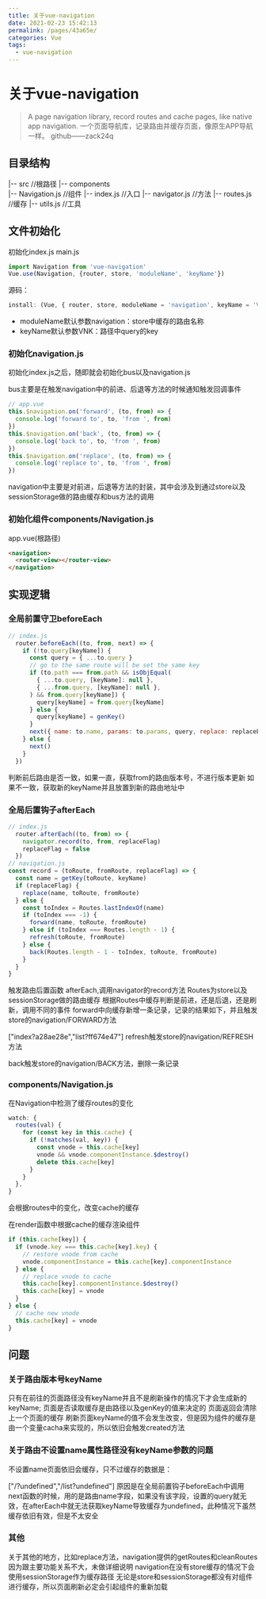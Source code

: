 ```yaml
---
title: 关于vue-navigation
date: 2021-02-23 15:42:13
permalink: /pages/43a65e/
categories: Vue
tags:
  - vue-navigation
---
```



# 关于vue-navigation
> A page navigation library, record routes and cache pages, like native app navigation. 一个页面导航库，记录路由并缓存页面，像原生APP导航一样。
github——zack24q

## 目录结构
|-- src                         //根路径
  |-- components             
    |-- Navigation.js           //组件
  |-- index.js                  //入口
  |-- navigator.js              //方法
  |-- routes.js                 //缓存
  |-- utils.js                  //工具
## 文件初始化
初始化index.js
main.js
```js
import Navigation from 'vue-navigation'
Vue.use(Navigation, {router, store, 'moduleName', 'keyName'})
```
源码：
```js
install: (Vue, { router, store, moduleName = 'navigation', keyName = 'VNK' } = {}) => {}
```
- moduleName默认参数navigation：store中缓存的路由名称
- keyName默认参数VNK：路径中query的key

### 初始化navigation.js

初始化index.js之后，随即就会初始化bus以及navigation.js

bus主要是在触发navigation中的前进、后退等方法的时候通知触发回调事件
```js
// app.vue
this.$navigation.on('forward', (to, from) => {
  console.log('forward to', to, 'from ', from)
})
this.$navigation.on('back', (to, from) => {
  console.log('back to', to, 'from ', from)
})
this.$navigation.on('replace', (to, from) => {
  console.log('replace to', to, 'from ', from)
})
```
navigation中主要是对前进，后退等方法的封装，其中会涉及到通过store以及sessionStorage做的路由缓存和bus方法的调用
### 初始化组件components/Navigation.js
app.vue(根路径)
```html
<navigation>
  <router-view></router-view>
</navigation>
```
## 实现逻辑
### 全局前置守卫beforeEach

```js
// index.js
  router.beforeEach((to, from, next) => {
    if (!to.query[keyName]) {
      const query = { ...to.query }
      // go to the same route will be set the same key
      if (to.path === from.path && isObjEqual(
        { ...to.query, [keyName]: null },
        { ...from.query, [keyName]: null },
      ) && from.query[keyName]) {
        query[keyName] = from.query[keyName]
      } else {
        query[keyName] = genKey()
      }
      next({ name: to.name, params: to.params, query, replace: replaceFlag || !from.query[keyName] })
    } else {
      next()
    }
  })
```
判断前后路由是否一致，如果一直，获取from的路由版本号，不进行版本更新
如果不一致，获取新的keyName并且放置到新的路由地址中
### 全局后置钩子afterEach
```js
// index.js
  router.afterEach((to, from) => {
    navigator.record(to, from, replaceFlag)
    replaceFlag = false
  })
// navigation.js
const record = (toRoute, fromRoute, replaceFlag) => {
  const name = getKey(toRoute, keyName)
  if (replaceFlag) {
    replace(name, toRoute, fromRoute)
  } else {
    const toIndex = Routes.lastIndexOf(name)
    if (toIndex === -1) {
      forward(name, toRoute, fromRoute)
    } else if (toIndex === Routes.length - 1) {
      refresh(toRoute, fromRoute)
    } else {
      back(Routes.length - 1 - toIndex, toRoute, fromRoute)
    }
  }
}
```
触发路由后置函数 afterEach,调用navigator的record方法
Routes为store以及sessionStorage做的路由缓存
根据Routes中缓存判断是前进，还是后退，还是刷新，调用不同的事件
forward中向缓存新增一条记录，记录的结果如下，并且触发store的navigation/FORWARD方法

["index?a28ae28e","list?ff674e47"]
refresh触发store的navigation/REFRESH方法

back触发store的navigation/BACK方法，删除一条记录

### components/Navigation.js

在Navigation中检测了缓存routes的变化
```js
watch: {
  routes(val) {
    for (const key in this.cache) {
      if (!matches(val, key)) {
        const vnode = this.cache[key]
        vnode && vnode.componentInstance.$destroy()
        delete this.cache[key]
      }
    }
  },
}
```
会根据routes中的变化，改变cache的缓存

在render函数中根据cache的缓存渲染组件
```js
if (this.cache[key]) {
  if (vnode.key === this.cache[key].key) {
    // restore vnode from cache
    vnode.componentInstance = this.cache[key].componentInstance
  } else {
    // replace vnode to cache
    this.cache[key].componentInstance.$destroy()
    this.cache[key] = vnode
  }
} else {
  // cache new vnode
  this.cache[key] = vnode
}
```
## 问题

### 关于路由版本号keyName

只有在前往的页面路径没有keyName并且不是刷新操作的情况下才会生成新的keyName;
页面是否读取缓存是由路径以及genKey的值来决定的
页面返回会清除上一个页面的缓存
刷新页面keyName的值不会发生改变，但是因为组件的缓存是由一个变量cacha来实现的，所以依旧会触发created方法

### 关于路由不设置name属性路径没有keyName参数的问题
不设置name页面依旧会缓存，只不过缓存的数据是：

["/?undefined","/list?undefined"]
原因是在全局前置钩子beforeEach中调用next函数的时候，用的是路由name字段，如果没有该字段，设置的query就无效，在afterEach中就无法获取keyName导致缓存为undefined，此种情况下虽然缓存依旧有效，但是不太安全

### 其他
关于其他的地方，比如replace方法，navigation提供的getRoutes和cleanRoutes因为跟主要功能关系不大，未做详细说明
navigation在没有store缓存的情况下会使用sessionStorage作为缓存路径
无论是store和sessionStorage都没有对组件进行缓存，所以页面刷新必定会引起组件的重新加载